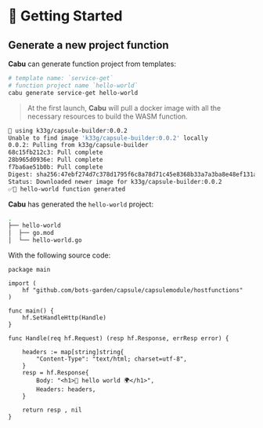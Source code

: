 # 🚀 Getting Started

## Generate a new project function

**Cabu** can generate function project from templates:

```bash
# template name: `service-get`
# function project name `hello-world`
cabu generate service-get hello-world
```
> At the first launch, **Cabu** will pull a docker image with all the necessary resources to build the WASM function.
```bash
🐳 using k33g/capsule-builder:0.0.2
Unable to find image 'k33g/capsule-builder:0.0.2' locally
0.0.2: Pulling from k33g/capsule-builder
68c15fb212c3: Pull complete
28b965d0936e: Pull complete
f7ba6ae51b0b: Pull complete
Digest: sha256:47ebf274d7c378d1795f6c8a78d71c45e8368b33a7a3ba8e48ef131a08fd9ac4
Status: Downloaded newer image for k33g/capsule-builder:0.0.2
✅🙂 hello-world function generated
```

**Cabu** has generated the `hello-world` project:

```bash
.
├── hello-world
│  ├── go.mod
│  └── hello-world.go
```

With the following source code:
```golang
package main

import (
	hf "github.com/bots-garden/capsule/capsulemodule/hostfunctions"
)

func main() {
	hf.SetHandleHttp(Handle)
}

func Handle(req hf.Request) (resp hf.Response, errResp error) {

	headers := map[string]string{
		"Content-Type": "text/html; charset=utf-8",
	}
	resp = hf.Response{
		Body: "<h1>👋 hello world 🌍</h1>",
		Headers: headers,
	}

	return resp , nil
}
```
